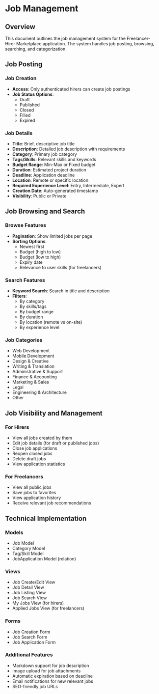 # Job Management

## Overview
This document outlines the job management system for the Freelancer-Hirer Marketplace application. The system handles job posting, browsing, searching, and categorization.

## Job Posting

### Job Creation
- **Access**: Only authenticated hirers can create job postings
- **Job Status Options**:
  - Draft
  - Published
  - Closed
  - Filled
  - Expired

### Job Details
- **Title**: Brief, descriptive job title
- **Description**: Detailed job description with requirements
- **Category**: Primary job category
- **Tags/Skills**: Relevant skills and keywords
- **Budget Range**: Min-Max or Fixed budget
- **Duration**: Estimated project duration
- **Deadline**: Application deadline
- **Location**: Remote or specific location
- **Required Experience Level**: Entry, Intermediate, Expert
- **Creation Date**: Auto-generated timestamp
- **Visibility**: Public or Private

## Job Browsing and Search

### Browse Features
- **Pagination**: Show limited jobs per page
- **Sorting Options**:
  - Newest first
  - Budget (high to low)
  - Budget (low to high)
  - Expiry date
  - Relevance to user skills (for freelancers)

### Search Features
- **Keyword Search**: Search in title and description
- **Filters**:
  - By category
  - By skills/tags
  - By budget range
  - By duration
  - By location (remote vs on-site)
  - By experience level

### Job Categories
- Web Development
- Mobile Development
- Design & Creative
- Writing & Translation
- Administrative & Support
- Finance & Accounting
- Marketing & Sales
- Legal
- Engineering & Architecture
- Other

## Job Visibility and Management

### For Hirers
- View all jobs created by them
- Edit job details (for draft or published jobs)
- Close job applications
- Reopen closed jobs
- Delete draft jobs
- View application statistics

### For Freelancers
- View all public jobs
- Save jobs to favorites
- View application history
- Receive relevant job recommendations

## Technical Implementation

### Models
- Job Model
- Category Model
- Tag/Skill Model
- JobApplication Model (relation)

### Views
- Job Create/Edit View
- Job Detail View
- Job Listing View
- Job Search View
- My Jobs View (for hirers)
- Applied Jobs View (for freelancers)

### Forms
- Job Creation Form
- Job Search Form
- Job Application Form

### Additional Features
- Markdown support for job description
- Image upload for job attachments
- Automatic expiration based on deadline
- Email notifications for new relevant jobs
- SEO-friendly job URLs 